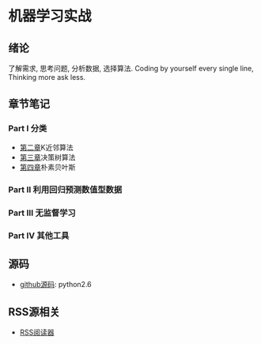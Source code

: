 # 机器学习实战

## 绪论 

了解需求, 思考问题, 分析数据, 选择算法. Coding by yourself every single line, Thinking more ask less.

## 章节笔记

### Part Ⅰ 分类

- [第二章](ChapterNote/Chapter2-KNN.md)K近邻算法
- [第三章](ChapterNote/Chapter3-random%20Forest.md)决策树算法
- [第四章](ChapterNote/Chapter4-Naive%20Bayes%20Classifier.md)朴素贝叶斯

### Part Ⅱ 利用回归预测数值型数据

### Part Ⅲ 无监督学习

### Part Ⅳ 其他工具

## 源码
* [github源码](https://github.com/pbharrin/machinelearninginaction): python2.6


## RSS源相关
- [RSS阅读器](https://github.com/kurtmckee/feedparser)